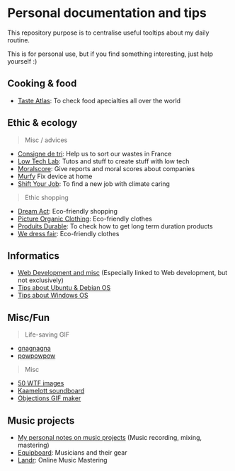# Personal documentation and tips

This repository purpose is to centralise useful tooltips about my daily routine.

This is for personal use, but if you find something interesting, just help yourself :)

## Cooking & food

- [Taste Atlas](https://www.tasteatlas.com): To check food apecialties all over the world

## Ethic & ecology

> Misc / advices

- [Consigne de tri](https://consignesdetri.fr): Help us to sort our wastes in France
- [Low Tech Lab](https://lowtechlab.org/fr): Tutos and stuff to create stuff with low tech
- [Moralscore](https://moralscore.org): Give reports and moral scores about companies
- [Murfy](https://murfy.fr) Fix device at home
- [Shift Your Job](https://shiftyourjob.org): To find a new job with climate caring

> Ethic shopping

- [Dream Act](https://dreamact.eu/fr): Eco-friendly shopping
- [Picture Organic Clothing](https://www.picture-organic-clothing.com): Eco-friendly clothes
- [Produits Durable](https://www.produitsdurables.fr): To check how to get long term duration products
- [We dress fair](https://www.wedressfair.fr): Eco-friendly clothes

## Informatics

- [Web Development and misc](docs/development) (Especially linked to Web development, but not exclusively)
- [Tips about Ubuntu & Debian OS](docs/ubuntu-debian)
- [Tips about Windows OS](docs/windows)

## Misc/Fun

> Life-saving GIF

- [gnagnagna](https://media.giphy.com/media/l4FGCVKu8ak1e0sIE/source.gif)
- [powpowpow](https://i.makeagif.com/media/3-17-2016/DSWNyL.gif)

> Misc
   
- [50 WTF images](https://www.buzzfeed.com/fr/daves4/50-photos-de-banques-dimages-inutilisables-absurdes)
- [Kaamelott soundboard](https://kaamelott-soundboard.2ec0b4.fr/#son/cest_de_la_merde)
- [Objections GIF maker](https://objection.lol)

## Music projects

- [My personal notes on music projects](docs/music) (Music recording, mixing, mastering)
- [Equipboard](https://equipboard.com): Musicians and their gear
- [Landr](https://app.landr.com): Online Music Mastering
